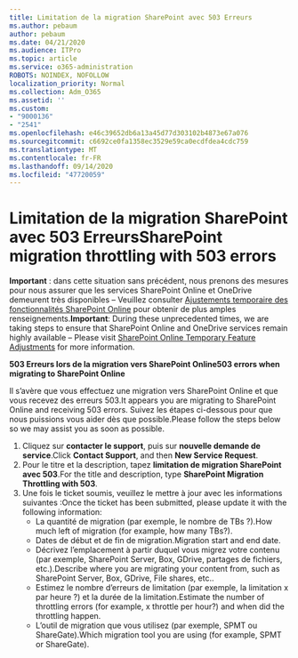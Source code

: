 ```yaml
---
title: Limitation de la migration SharePoint avec 503 Erreurs
ms.author: pebaum
author: pebaum
ms.date: 04/21/2020
ms.audience: ITPro
ms.topic: article
ms.service: o365-administration
ROBOTS: NOINDEX, NOFOLLOW
localization_priority: Normal
ms.collection: Adm_O365
ms.assetid: ''
ms.custom:
- "9000136"
- "2541"
ms.openlocfilehash: e46c39652db6a13a45d77d303102b4873e67a076
ms.sourcegitcommit: c6692ce0fa1358ec3529e59ca0ecdfdea4cdc759
ms.translationtype: MT
ms.contentlocale: fr-FR
ms.lasthandoff: 09/14/2020
ms.locfileid: "47720059"
---
```

# <a name="sharepoint-migration-throttling-with-503-errors"></a><span data-ttu-id="ccdc8-102">Limitation de la migration SharePoint avec 503 Erreurs</span><span class="sxs-lookup"><span data-stu-id="ccdc8-102">SharePoint migration throttling with 503 errors</span></span>

<span data-ttu-id="ccdc8-103">**Important** : dans cette situation sans précédent, nous prenons des mesures pour nous assurer que les services SharePoint Online et OneDrive demeurent très disponibles – Veuillez consulter [Ajustements temporaire des fonctionnalités SharePoint Online](https://aka.ms/ODSPAdjustments) pour obtenir de plus amples renseignements.</span><span class="sxs-lookup"><span data-stu-id="ccdc8-103">**Important**: During these unprecedented times, we are taking steps to ensure that SharePoint Online and OneDrive services remain highly available – Please visit [SharePoint Online Temporary Feature Adjustments](https://aka.ms/ODSPAdjustments) for more information.</span></span>

<span data-ttu-id="ccdc8-104">**503 Erreurs lors de la migration vers SharePoint Online**</span><span class="sxs-lookup"><span data-stu-id="ccdc8-104">**503 errors when migrating to SharePoint Online**</span></span>

<span data-ttu-id="ccdc8-105">Il s’avère que vous effectuez une migration vers SharePoint Online et que vous recevez des erreurs 503.</span><span class="sxs-lookup"><span data-stu-id="ccdc8-105">It appears you are migrating to SharePoint Online and receiving 503 errors.</span></span> <span data-ttu-id="ccdc8-106">Suivez les étapes ci-dessous pour que nous puissions vous aider dès que possible.</span><span class="sxs-lookup"><span data-stu-id="ccdc8-106">Please follow the steps below so we may assist you as soon as possible.</span></span> 

1. <span data-ttu-id="ccdc8-107">Cliquez sur **contacter le support**, puis sur **nouvelle demande de service**.</span><span class="sxs-lookup"><span data-stu-id="ccdc8-107">Click **Contact Support**, and then **New Service Request**.</span></span>
2. <span data-ttu-id="ccdc8-108">Pour le titre et la description, tapez **limitation de migration SharePoint avec 503**.</span><span class="sxs-lookup"><span data-stu-id="ccdc8-108">For the title and description, type **SharePoint Migration Throttling with 503**.</span></span>
3. <span data-ttu-id="ccdc8-109">Une fois le ticket soumis, veuillez le mettre à jour avec les informations suivantes :</span><span class="sxs-lookup"><span data-stu-id="ccdc8-109">Once the ticket has been submitted, please update it with the following information:</span></span>
    - <span data-ttu-id="ccdc8-110">La quantité de migration (par exemple, le nombre de TBs ?).</span><span class="sxs-lookup"><span data-stu-id="ccdc8-110">How much left of migration (for example, how many TBs?).</span></span>
    - <span data-ttu-id="ccdc8-111">Dates de début et de fin de migration.</span><span class="sxs-lookup"><span data-stu-id="ccdc8-111">Migration start and end date.</span></span>
    - <span data-ttu-id="ccdc8-112">Décrivez l’emplacement à partir duquel vous migrez votre contenu (par exemple, SharePoint Server, Box, GDrive, partages de fichiers, etc.).</span><span class="sxs-lookup"><span data-stu-id="ccdc8-112">Describe where you are migrating your content from, such as SharePoint Server, Box, GDrive, File shares, etc..</span></span>
    - <span data-ttu-id="ccdc8-113">Estimez le nombre d’erreurs de limitation (par exemple, la limitation x par heure ?) et la durée de la limitation.</span><span class="sxs-lookup"><span data-stu-id="ccdc8-113">Estimate the number of throttling errors (for example, x throttle per hour?) and when did the throttling happen.</span></span>
    - <span data-ttu-id="ccdc8-114">L’outil de migration que vous utilisez (par exemple, SPMT ou ShareGate).</span><span class="sxs-lookup"><span data-stu-id="ccdc8-114">Which migration tool you are using (for example, SPMT or ShareGate).</span></span>


